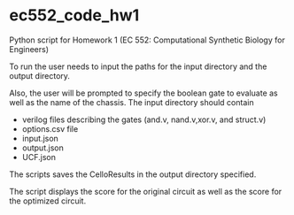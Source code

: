 # ec552_code_hw1
Python script for Homework 1 (EC 552: Computational Synthetic Biology for Engineers)

To run the user needs to input the paths for the input directory and the output directory.

Also, the user will be prompted to specify the boolean gate to evaluate as well as the name of the chassis.
The input directory should contain

  - verilog files describing the gates (and.v, nand.v,xor.v, and struct.v)
  - options.csv file
  - input.json 
  - output.json
  - UCF.json
  
The scripts saves the CelloResults in the output directory specified.

The script displays the score for the original circuit as well as the score for the optimized circuit.

